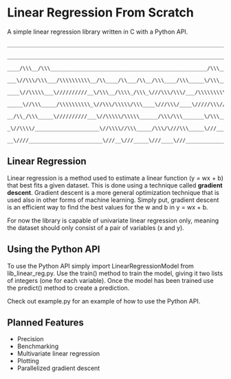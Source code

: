 # Linear Regression From Scratch
A simple linear regression library written in C with a Python API.

```
___________________________________________________________________________/\\\________        
 __________________________________________________________________________\/\\\________       
  ____/\\\__/\\\___________________________________________________/\\\_____\/\\\________      
   ___\//\\\/\\\___/\\\\\\\\\\__/\\____/\\___/\\__/\\\____/\\\_____\/\\\_____\/\\\________     
    ____\//\\\\\___\//////////__\/\\\__/\\\\_/\\\_\///\\\/\\\/___/\\\\\\\\\\\_\/\\\\\\\\\__    
     _____\//\\\_____/\\\\\\\\\\_\//\\\/\\\\\/\\\____\///\\\/____\/////\\\///__\/\\\////\\\_   
      __/\\_/\\\_____\//////////___\//\\\\\/\\\\\______/\\\/\\\_______\/\\\_____\/\\\__\/\\\_  
       _\//\\\\/_____________________\//\\\\//\\\_____/\\\/\///\\\_____\///______\/\\\\\\\\\__ 
        __\////________________________\///__\///_____\///____\///________________\/////////___
```

## Linear Regression
Linear regression is a method used to estimate a linear function (y = wx + b) that best fits a given dataset. This is done using a technique called **gradient descent**. Gradient descent is a more general optimization technique that is used also in other forms of machine learning. Simply put, gradient descent is an efficient way to find the best values for the w and b in y = wx + b.

For now the library is capable of univariate linear regression only, meaning the dataset should only consist of a pair of variables (x and y).

## Using the Python API
To use the Python API simply import LinearRegressionModel from lib_linear_reg.py. Use the train() method to train the model, giving it two lists of integers (one for each variable). Once the model has been trained use the predict() method to create a prediction.

Check out example.py for an example of how to use the Python API.

## Planned Features
- Precision
- Benchmarking
- Multivariate linear regression
- Plotting
- Parallelized gradient descent
